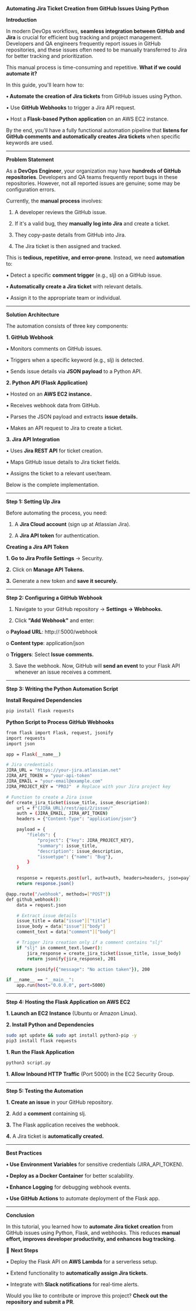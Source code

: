 **Automating Jira Ticket Creation from GitHub Issues Using Python**

**Introduction**

In modern DevOps workflows, **seamless integration between GitHub and Jira** is crucial for efficient bug tracking and project management. Developers and QA engineers frequently report issues in GitHub repositories, and these issues often need to be manually transferred to Jira for better tracking and prioritization.

This manual process is time-consuming and repetitive. **What if we could automate it?**

In this guide, you'll learn how to:

**•	Automate the creation of Jira tickets** from GitHub issues using Python.

•	Use **GitHub Webhooks** to trigger a Jira API request.

•	Host a **Flask-based Python application** on an AWS EC2 instance.

By the end, you'll have a fully functional automation pipeline that **listens for GitHub comments and automatically creates Jira tickets** when specific keywords are used.

---

**Problem Statement**

As a **DevOps Engineer**, your organization may have **hundreds of GitHub repositories**. Developers and QA teams frequently report bugs in these repositories. However, not all reported issues are genuine; some may be configuration errors.

Currently, the **manual process** involves:

1.	A developer reviews the GitHub issue.
  
2.	If it's a valid bug, they **manually log into Jira** and create a ticket.
  
3.	They copy-paste details from GitHub into Jira.

4.	The Jira ticket is then assigned and tracked.

This is **tedious, repetitive, and error-prone**. Instead, we need **automation** to:

•	Detect a specific **comment trigger** (e.g., slj) on a GitHub issue.

**•	Automatically create a Jira ticket** with relevant details.

•	Assign it to the appropriate team or individual.

---

**Solution Architecture**

The automation consists of three key components:

**1. GitHub Webhook**

•	Monitors comments on GitHub issues.

•	Triggers when a specific keyword (e.g., slj) is detected.

•	Sends issue details via **JSON payload** to a Python API.

**2. Python API (Flask Application)**

•	Hosted on an **AWS EC2 instance.**

•	Receives webhook data from GitHub.

•	Parses the JSON payload and extracts **issue details.**

•	Makes an API request to Jira to create a ticket.

**3. Jira API Integration**

•	Uses **Jira REST API** for ticket creation.

•	Maps GitHub issue details to Jira ticket fields.

•	Assigns the ticket to a relevant user/team.

Below is the complete implementation.

---

**Step 1: Setting Up Jira**

Before automating the process, you need:

1.	A **Jira Cloud account** (sign up at Atlassian Jira).
  
2.	A **Jira API token** for authentication.

**Creating a Jira API Token**

**1.	Go to Jira Profile Settings** → Security.

**2.**	Click on **Manage API Tokens.**

**3.**	Generate a new token and **save it securely.**

---

**Step 2: Configuring a GitHub Webhook**

1.	Navigate to your GitHub repository → **Settings → Webhooks.**
  
2.	Click **"Add Webhook"** and enter:

o	**Payload URL**: http://<your-ec2-ip>:5000/webhook

o	**Content type**: application/json

o	**Triggers**: Select **Issue comments.**

3.	Save the webhook.
Now, GitHub will **send an event** to your Flask API whenever an issue receives a comment.

---

**Step 3: Writing the Python Automation Script**

**Install Required Dependencies**

```sh
pip install flask requests
```

**Python Script to Process GitHub Webhooks**

```sh
from flask import Flask, request, jsonify
import requests
import json

app = Flask(__name__)

# Jira credentials
JIRA_URL = "https://your-jira.atlassian.net"
JIRA_API_TOKEN = "your-api-token"
JIRA_EMAIL = "your-email@example.com"
JIRA_PROJECT_KEY = "PROJ"  # Replace with your Jira project key

# Function to create a Jira issue
def create_jira_ticket(issue_title, issue_description):
    url = f"{JIRA_URL}/rest/api/2/issue/"
    auth = (JIRA_EMAIL, JIRA_API_TOKEN)
    headers = {"Content-Type": "application/json"}

    payload = {
        "fields": {
            "project": {"key": JIRA_PROJECT_KEY},
            "summary": issue_title,
            "description": issue_description,
            "issuetype": {"name": "Bug"},
        }
    }

    response = requests.post(url, auth=auth, headers=headers, json=payload)
    return response.json()

@app.route("/webhook", methods=["POST"])
def github_webhook():
    data = request.json

    # Extract issue details
    issue_title = data["issue"]["title"]
    issue_body = data["issue"]["body"]
    comment_text = data["comment"]["body"]

    # Trigger Jira creation only if a comment contains "slj"
    if "slj" in comment_text.lower():
        jira_response = create_jira_ticket(issue_title, issue_body)
        return jsonify(jira_response), 201

    return jsonify({"message": "No action taken"}), 200

if __name__ == "__main__":
    app.run(host="0.0.0.0", port=5000)
```

---

**Step 4: Hosting the Flask Application on AWS EC2**

**1.	Launch an EC2 Instance** (Ubuntu or Amazon Linux).

**2.	Install Python and Dependencies**

```sh
sudo apt update && sudo apt install python3-pip -y
pip3 install flask requests
```

**1.	Run the Flask Application**

```sh
python3 script.py
```

**1.	Allow Inbound HTTP Traffic** (Port 5000) in the EC2 Security Group.

---

**Step 5: Testing the Automation**

**1.	Create an issue** in your GitHub repository.

**2**.	Add a **comment** containing slj.

**3.**	The Flask application receives the webhook.
  
**4.**	A Jira ticket is **automatically created.**

---

**Best Practices**

**•	Use Environment Variables** for sensitive credentials (JIRA_API_TOKEN).

**•	Deploy as a Docker Container** for better scalability.

**•	Enhance Logging** for debugging webhook events.

**•	Use GitHub Actions** to automate deployment of the Flask app.

---

**Conclusion**

In this tutorial, you learned how to **automate Jira ticket creation** from GitHub issues using Python, Flask, and webhooks. This reduces **manual effort, improves developer productivity, and enhances bug tracking.**

🚀 **Next Steps**

•	Deploy the Flask API on **AWS Lambda** for a serverless setup.

•	Extend functionality to **automatically assign Jira tickets.**

•	Integrate with **Slack notifications** for real-time alerts.

Would you like to contribute or improve this project? **Check out the repository and submit a PR**.
